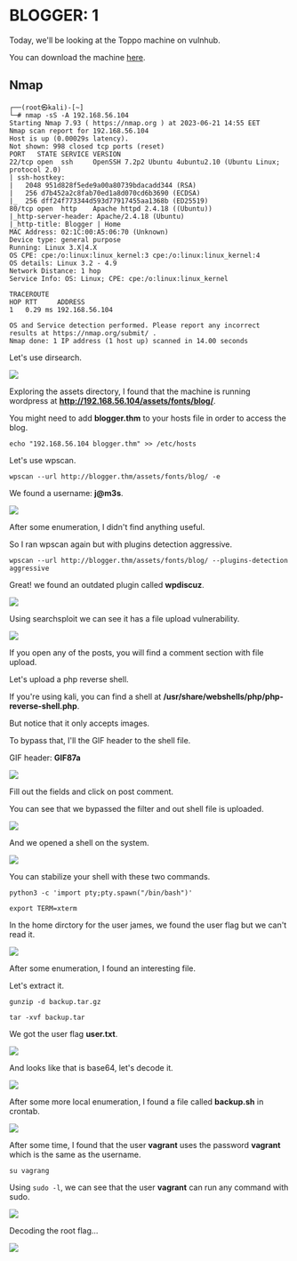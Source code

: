 <h1>BLOGGER: 1</h1>

Today, we'll be looking at the Toppo machine on vulnhub.

You can download the machine [here](https://www.vulnhub.com/entry/blogger-1,675/).

<h2>Nmap</h2>

```
┌──(root㉿kali)-[~]
└─# nmap -sS -A 192.168.56.104 
Starting Nmap 7.93 ( https://nmap.org ) at 2023-06-21 14:55 EET
Nmap scan report for 192.168.56.104
Host is up (0.00029s latency).
Not shown: 998 closed tcp ports (reset)
PORT   STATE SERVICE VERSION
22/tcp open  ssh     OpenSSH 7.2p2 Ubuntu 4ubuntu2.10 (Ubuntu Linux; protocol 2.0)
| ssh-hostkey: 
|   2048 951d828f5ede9a00a80739bdacadd344 (RSA)
|   256 d7b452a2c8fab70ed1a8d070cd6b3690 (ECDSA)
|_  256 dff24f773344d593d77917455aa1368b (ED25519)
80/tcp open  http    Apache httpd 2.4.18 ((Ubuntu))
|_http-server-header: Apache/2.4.18 (Ubuntu)
|_http-title: Blogger | Home
MAC Address: 02:1C:00:A5:06:70 (Unknown)
Device type: general purpose
Running: Linux 3.X|4.X
OS CPE: cpe:/o:linux:linux_kernel:3 cpe:/o:linux:linux_kernel:4
OS details: Linux 3.2 - 4.9
Network Distance: 1 hop
Service Info: OS: Linux; CPE: cpe:/o:linux:linux_kernel

TRACEROUTE
HOP RTT     ADDRESS
1   0.29 ms 192.168.56.104

OS and Service detection performed. Please report any incorrect results at https://nmap.org/submit/ .
Nmap done: 1 IP address (1 host up) scanned in 14.00 seconds
```

Let's use dirsearch.

![](pics/pic1.png)

Exploring the assets directory, I found that the machine is running wordpress at **http://192.168.56.104/assets/fonts/blog/**.

You might need to add **blogger.thm** to your hosts file in order to access the blog.

``echo "192.168.56.104 blogger.thm" >> /etc/hosts``

Let's use wpscan.

``wpscan --url http://blogger.thm/assets/fonts/blog/ -e``

We found a username: **j@m3s**.

![](pics/pic2.png)

After some enumeration, I didn't find anything useful.

So I ran wpscan again but with plugins detection aggressive.

``wpscan --url http://blogger.thm/assets/fonts/blog/ --plugins-detection aggressive``

Great! we found an outdated plugin called **wpdiscuz**.

![](pics/pic3.png)

Using searchsploit we can see it has a file upload vulnerability.

![](pics/pic4.png)

If you open any of the posts, you will find a comment section with file upload.

Let's upload a php reverse shell.

If you're using kali, you can find a shell at **/usr/share/webshells/php/php-reverse-shell.php**.

But notice that it only accepts images.

To bypass that, I'll the GIF header to the shell file.

GIF header: **GIF87a**

![](pics/pic5.png)

Fill out the fields and click on post comment.

You can see that we bypassed the filter and out shell file is uploaded.

![](pics/pic6.png)

And we opened a shell on the system.

![](pics/pic7.png)

You can stabilize your shell with these two commands.

``python3 -c 'import pty;pty.spawn("/bin/bash")'``

``export TERM=xterm``

In the home dirctory for the user james, we found the user flag but we can't read it.

![](pics/pic8.png)

After some enumeration, I found an interesting file.

Let's extract it.

``gunzip -d backup.tar.gz``

``tar -xvf backup.tar``

We got the user flag **user.txt**.

![](pics/pic9.png)

And looks like that is base64, let's decode it.

![](pics/pic10.png)

After some more local enumeration, I found a file called **backup.sh** in crontab.

![](pics/pic11.png)

After some time, I found that the user **vagrant** uses the password **vagrant** which is the same as the username.

``su vagrang``

Using ``sudo -l``, we can see that the user **vagrant** can run any command with sudo.

![](pics/pic12.png)

Decoding the root flag...

![](pics/pic13.png)
